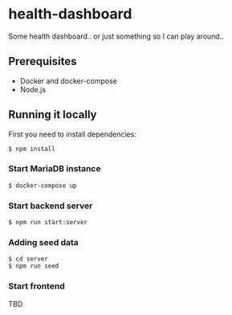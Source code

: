 # health-dashboard

Some health dashboard.. or just something so I can play around..

## Prerequisites

* Docker and docker-compose
* Node.js

## Running it locally

First you need to install dependencies:

```
$ npm install
```

### Start MariaDB instance

```
$ docker-compose up
```

### Start backend server

```
$ npm run start:server
```

### Adding seed data

```
$ cd server
$ npm run seed
```

### Start frontend

TBD
